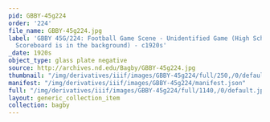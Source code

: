 ```yaml
---
pid: GBBY-45g224
order: '224'
file_name: GBBY-45g224.jpg
label: 'GBBY 45G/224: Football Game Scene - Unidentified Game (High School? An Elkhart-Visitors
  Scoreboard is in the background) - c1920s'
_date: 1920s
object_type: glass plate negative
source: http://archives.nd.edu/Bagby/GBBY-45g224.jpg
thumbnail: "/img/derivatives/iiif/images/GBBY-45g224/full/250,/0/default.jpg"
manifest: "/img/derivatives/iiif/images/GBBY-45g224/manifest.json"
full: "/img/derivatives/iiif/images/GBBY-45g224/full/1140,/0/default.jpg"
layout: generic_collection_item
collection: bagby
---
```

